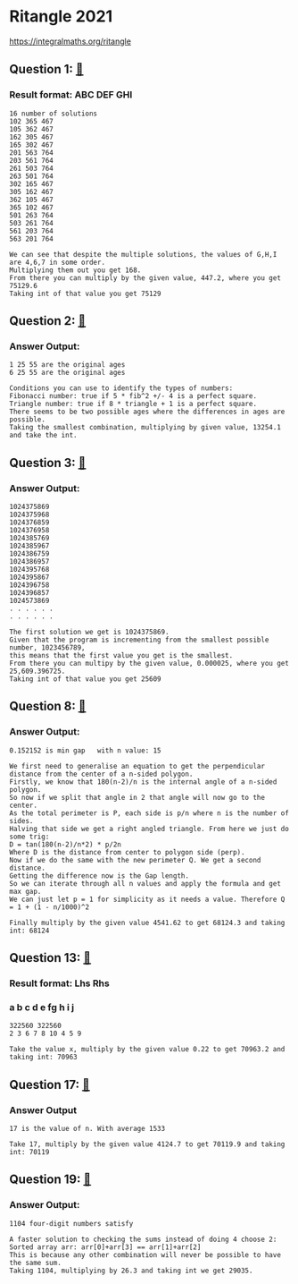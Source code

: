 # Ritangle 2021 
https://integralmaths.org/ritangle

## Question 1: [🔗](https://github.com/KenanBouvier/Ritangle-2021/blob/main/Stage-1/question_1.cpp)
### Result format: ABC DEF GHI

	16 number of solutions
	102 365 467
	105 362 467
	162 305 467
	165 302 467
	201 563 764
	203 561 764
	261 503 764
	263 501 764
	302 165 467
	305 162 467
	362 105 467
	365 102 467
	501 263 764
	503 261 764
	561 203 764
	563 201 764

	We can see that despite the multiple solutions, the values of G,H,I are 4,6,7 in some order.
	Multiplying them out you get 168.
	From there you can multiply by the given value, 447.2, where you get 75129.6
	Taking int of that value you get 75129

## Question 2: [🔗](https://github.com/KenanBouvier/Ritangle-2021/blob/main/Stage-1/question_2.cpp)
### Answer Output:

	1 25 55 are the original ages
	6 25 55 are the original ages
	
	Conditions you can use to identify the types of numbers:
	Fibonacci number: true if 5 * fib^2 +/- 4 is a perfect square.
	Triangle number: true if 8 * triangle + 1 is a perfect square.
	There seems to be two possible ages where the differences in ages are possible.
	Taking the smallest combination, multiplying by given value, 13254.1 and take the int.


## Question 3: [🔗](https://github.com/KenanBouvier/Ritangle-2021/blob/main/Stage-1/question_3.cpp)
### Answer Output:

	1024375869
	1024375968
	1024376859
	1024376958
	1024385769
	1024385967
	1024386759
	1024386957
	1024395768
	1024395867
	1024396758
	1024396857
	1024573869
	. . . . . .
	. . . . . .

	The first solution we get is 1024375869.
	Given that the program is incrementing from the smallest possible number, 1023456789,
	this means that the first value you get is the smallest.
	From there you can multipy by the given value, 0.000025, where you get 25,609.396725.
	Taking int of that value you get 25609

## Question 8: [🔗](https://github.com/KenanBouvier/Ritangle-2021/blob/main/Stage-1/question_8.cpp)
### Answer Output:

	0.152152 is min gap   with n value: 15
	
	We first need to generalise an equation to get the perpendicular distance from the center of a n-sided polygon.
	Firstly, we know that 180(n-2)/n is the internal angle of a n-sided polygon. 
	So now if we split that angle in 2 that angle will now go to the center.
	As the total perimeter is P, each side is p/n where n is the number of sides.
	Halving that side we get a right angled triangle. From here we just do some trig:
	D = tan(180(n-2)/n*2) * p/2n
	Where D is the distance from center to polygon side (perp).
	Now if we do the same with the new perimeter Q. We get a second distance.
	Getting the difference now is the Gap length. 
	So we can iterate through all n values and apply the formula and get max gap.
	We can just let p = 1 for simplicity as it needs a value. Therefore Q = 1 + (1 - n/1000)^2
	
	Finally multiply by the given value 4541.62 to get 68124.3 and taking int: 68124

## Question 13: [🔗](https://github.com/KenanBouvier/Ritangle-2021/blob/main/Stage-1/question_13.cpp)
### Result format: Lhs Rhs
### a b c d e fg h i j
	
	322560 322560
	2 3 6 7 8 10 4 5 9
	
	Take the value x, multiply by the given value 0.22 to get 70963.2 and taking int: 70963
	
## Question 17: [🔗](https://github.com/KenanBouvier/Ritangle-2021/blob/main/Stage-1/question_17.cpp)
### Answer Output
	
	17 is the value of n. With average 1533
	
	Take 17, multiply by the given value 4124.7 to get 70119.9 and taking int: 70119
	
## Question 19: [🔗](https://github.com/KenanBouvier/Ritangle-2021/blob/main/Stage-1/question_19.cpp)
### Answer Output:

	1104 four-digit numbers satisfy
	
	A faster solution to checking the sums instead of doing 4 choose 2:
	Sorted array arr: arr[0]+arr[3] == arr[1]+arr[2]
	This is because any other combination will never be possible to have the same sum.
	Taking 1104, multiplying by 26.3 and taking int we get 29035.
	
